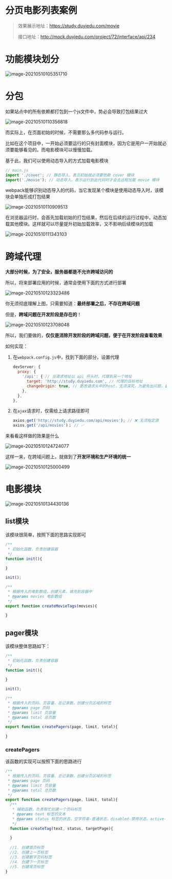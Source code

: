 #  分页电影列表案例

> 效果展示地址：https://study.duyiedu.com/movie
>
> 接口地址：http://mock.duyiedu.com/project/72/interface/api/234

# 功能模块划分

![image-20210510105351710](http://mdrs.yuanjin.tech/img/20210510105351.png)

# 分包

如果站点中的所有依赖都打包到一个js文件中，势必会导致打包结果过大

![image-20210510110356818](http://mdrs.yuanjin.tech/img/20210510110356.png)

而实际上，在页面初始的时候，不需要那么多代码参与运行。

比如在这个项目中，一开始必须要运行的只有封面模块，因为它是用户一开始就必须要能够看见的。而电影模块可以慢慢加载。

基于此，我们可以使用动态导入的方式加载电影模块

```js
// main.js
import './cover'; // 静态导入，表示初始就必须要依赖 cover 模块
import('./movie'); // 动态导入，表示运行到此代码时才会去远程加载 movie 模块
```

webpack能够识别动态导入的代码，当它发现某个模块是使用动态导入时，该模块会单独形成打包结果

![image-20210510110909513](http://mdrs.yuanjin.tech/img/20210510110909.png)

在浏览器运行时，会首先加载初始的打包结果，然后在后续的运行过程中，动态加载其他模块。这样就可以尽量提升初始加载效率，又不影响后续模块的加载

![image-20210510111343103](http://mdrs.yuanjin.tech/img/20210510111343.png)

# 跨域代理

**大部分时候，为了安全，服务器都是不允许跨域访问的**

所以，将来部署应用的时候，通常会使用下面的方式进行部署

![image-20210510123323486](http://mdrs.yuanjin.tech/img/20210510123323.png)

你无须彻底理解上图，只需要知道：**最终部署之后，不存在跨域问题**

但是，**跨域问题在开发阶段是存在的**！

![image-20210510123708048](http://mdrs.yuanjin.tech/img/20210510123752.png)

所以，我们要做的，**仅仅是消除开发阶段的跨域问题，便于在开发阶段查看效果**

如何实现：

1. 在`webpack.config.js`中，找到下面的部分，设置代理

   ```js
   devServer: {
     proxy: {
       '/api': { // 当请求地址以 api 开头时，代理到另一个地址
         target: 'http://study.duyiedu.com', // 代理的目标地址
         changeOrigin: true, // 更改请求头中的host，无须深究，为避免出问题，最好写上
       },
     },
   },
   ```

2. 在`ajax`请求时，仅需给上请求路径即可

   ```js
   axios.get('http://study.duyiedu.com/api/movies'); // ❌ 无须指定源
   axios.get('/api/movies')； // ✅
   ```

来看看这样做的效果是什么

![image-20210510124724077](http://mdrs.yuanjin.tech/img/20210510124724.png)

这样一来，在跨域问题上，就做到了**开发环境和生产环境的统一**

![image-20210510125000499](http://mdrs.yuanjin.tech/img/20210510125000.png)

# 电影模块

![image-20210510134430136](http://mdrs.yuanjin.tech/img/20210510134430.png)

## list模块

该模块很简单，按照下面的思路实现即可

```js
/**
 * 初始化函数，负责创建容器
 */
function init(){
  
}

init();

/**
 * 根据传入的电影数组，创建元素，填充到容器中
 * @params movies 电影数组
 */
export function createMovieTags(movies){
  
}
```

## pager模块

该模块整体思路如下：

```js
/**
 * 初始化函数，负责创建容器
 */
function init(){
  
}

init();

/**
 * 根据传入的页码、页容量、总记录数，创建分页区域的标签
 * @params page 页码
 * @params limit 页容量
 * @params total 总页数
 */
export function createPagers(page, limit, total){
  
}
```

### createPagers

该函数的实现可以按照下面的思路进行

```js
/**
 * 根据传入的页码、页容量、总记录数，创建分页区域的标签
 * @params page 页码
 * @params limit 页容量
 * @params total 总页数
 */
export function createPagers(page, limit, total){
  /**
   * 辅助函数，负责帮忙创建一个页码标签
   * @params text 标签的文本
   * @params status 标签的状态，空字符串-普通状态，disabled-禁用状态，active-选中状态
   */
  function createTag(text, status, targetPage){
    
  }
  
  //1. 创建首页标签
  //2. 创建上一页标签
  //3. 创建数字页码标签
  //4. 创建下一页标签
  //5. 创建尾页标签
}
```

